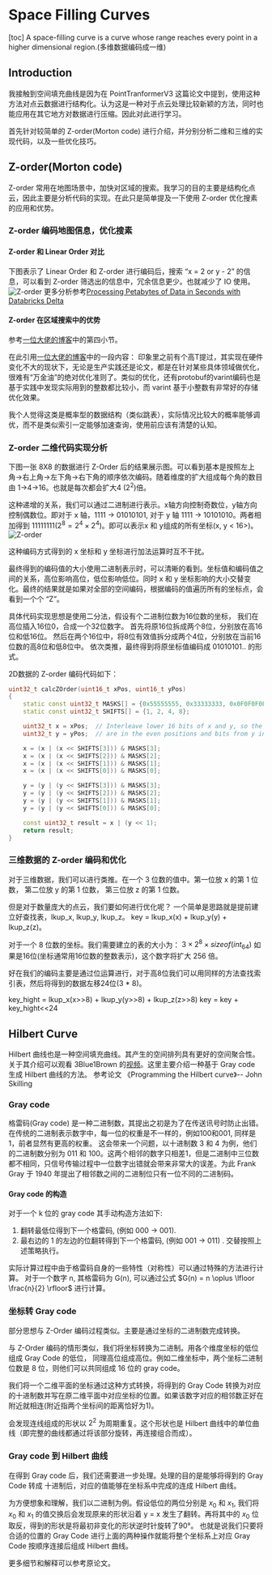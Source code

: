 # Space Filling Curves

[toc]
A space-filling curve is a curve whose range reaches every point in a higher dimensional region.(多维数据编码成一维)

## Introduction

我接触到空间填充曲线是因为在 PointTranformerV3 这篇论文中提到，使用这种方法对点云数据进行结构化。认为这是一种对于点云处理比较新颖的方法，同时也能应用在其它地方对数据进行压缩。因此对此进行学习。

首先针对较简单的 Z-order(Morton code) 进行介绍，并分别分析二维和三维的实现代码，以及一些优化技巧。

## Z-order(Morton code)

Z-order 常用在地图场景中，加快对区域的搜索。我学习的目的主要是结构化点云，因此主要是分析代码的实现。在此只是简单提及一下使用 Z-order 优化搜素的应用和优势。

### Z-order 编码地图信息，优化搜素

#### Z-order 和 Linear Order 对比

下图表示了 Linear Order 和 Z-order 进行编码后，搜索 “x = 2 or y - 2” 的信息，可以看到 Z-order 筛选出的信息中，冗余信息更少。也就减少了 IO 使用。
![Z-order](./images/z_vus_linear.png)
更多分析参考[Processing Petabytes of Data in Seconds with Databricks Delta](https://www.databricks.com/blog/2018/07/31/processing-petabytes-of-data-in-seconds-with-databricks-delta.html)

#### Z-order 在区域搜索中的优势

参考[一位大佬的博客](https://izualzhy.cn/lakehouse-zorder)中的第四小节。

在此引用[一位大佬的博客](https://izualzhy.cn/lakehouse-zorder)中的一段内容：
印象里之前有个高T提过，其实现在硬件变化不大的现状下，无论是生产实践还是论文，都是在针对某些具体领域做优化，很难有“万金油”的绝对优化准则了。类似的优化，还有protobuf的varint编码也是基于实践中发现实际用到的整数都比较小，而 varint 基于小整数有非常好的存储优化效果。

我个人觉得这类是概率型的数据结构（类似跳表），实际情况比较大的概率能够调优，而不是类似索引一定能够加速查询，使用前应该有清楚的认知。

### Z-order 二维代码实现分析

下图一张 8X8 的数据进行 Z-Order 后的结果展示图。可以看到基本是按照左上角->右上角->左下角->右下角的顺序依次编码。随着维度的扩大组成每个角的数目由 1->4->16。也就是每次都会扩大4 ($2^2$)倍。

这种递增的关系，我们可以通过二进制进行表示。x轴方向控制奇数位，y轴方向控制偶数位。即对于 x 轴，1111 -> 01010101, 对于 y 轴 1111 -> 10101010。两者相加得到 11111111($2^8 = 2^4 \times 2 ^ 4$)。即可以表示x 和 y组成的所有坐标(x, y < 16>)。
![Z-order](./images/Z-curve45.svg.png)

这种编码方式得到的 x 坐标和 y 坐标进行加法运算时互不干扰。

最终得到的编码值的大小使用二进制表示时，可以清晰的看到。坐标值和编码值之间的关系，高位影响高位，低位影响低位。同时 x 和 y 坐标影响的大小交替变化。最终的结果就是如果对全部的空间编码，根据编码的值遍历所有的坐标点，会看到一个个 “Z”。

具体代码实现思想是使用二分法，假设有个二进制位数为16位数的坐标， 我们在高位插入16位0，合成一个32位数字。
首先将原16位拆成两个8位，分别放在高16位和低16位。
然后在两个16位中，将8位有效值拆分成两个4位，分别放在当前16位数的高8位和低8位中。
依次类推，最终得到将原坐标值编码成 01010101.. 的形式。

2D数据的 Z-order 编码代码如下：

```c++
uint32_t calcZOrder(uint16_t xPos, uint16_t yPos)
{
    static const uint32_t MASKS[] = {0x55555555, 0x33333333, 0x0F0F0F0F, 0x00FF00FF};
    static const uint32_t SHIFTS[] = {1, 2, 4, 8};

    uint32_t x = xPos;  // Interleave lower 16 bits of x and y, so the bits of x
    uint32_t y = yPos;  // are in the even positions and bits from y in the odd;

    x = (x | (x << SHIFTS[3])) & MASKS[3];
    x = (x | (x << SHIFTS[2])) & MASKS[2];
    x = (x | (x << SHIFTS[1])) & MASKS[1];
    x = (x | (x << SHIFTS[0])) & MASKS[0];

    y = (y | (y << SHIFTS[3])) & MASKS[3];
    y = (y | (y << SHIFTS[2])) & MASKS[2];
    y = (y | (y << SHIFTS[1])) & MASKS[1];
    y = (y | (y << SHIFTS[0])) & MASKS[0];

    const uint32_t result = x | (y << 1);
    return result;
}
```

### 三维数据的 Z-order 编码和优化

对于三维数据，我们可以进行类推。在一个 3 位数的值中。第一位放 x 的第 1 位数， 第二位放 y 的第 1 位数， 第三位放 z 的第 1 位数。

但是对于数量庞大的点云，我们要如何进行优化呢？
一个简单是思路就是提前建立好查找表，lkup_x, lkup_y, lkup_z。
key = lkup_x(x) + lkup_y(y) + lkup_z(z)。

对于一个 8 位数的坐标。我们需要建立的表的大小为：
$3 \times 2^8 \times sizeof(int_{64})$
如果是16位(坐标通常用16位数的整数表示)，这个数字将扩大 256 倍。

好在我们的编码主要是通过位运算进行，对于高8位我们可以用同样的方法查找索引表，然后将得到的数据左移24位(3 * 8)。

key_hight = lkup_x(x>>8) + lkup_y(y>>8) + lkup_z(z>>8)
key = key + key_hight<<24

## Hilbert Curve

Hilbert 曲线也是一种空间填充曲线。其产生的空间排列具有更好的空间聚合性。
关于其介绍可以观看 3Blue1Brown 的[视频](https://www.bilibili.com/video/BV1os411B7Hw)。这里主要介绍一种基于 Gray code 生成 Hilbert 曲线的方法。
参考论文 《Programming the Hilbert curve》-- John Skilling

### Gray code

格雷码(Gray code) 是一种二进制数，其提出之初是为了在传送讯号时防止出错。在传统的二进制表示数字中，每一位的权重是不一样的，例如100和001, 同样是1，前者显然有更高的权重。
这会带来一个问题，以十进制数 3 和 4 为例，他们的二进制数分别为 011 和 100。这两个相邻的数字只相差1，但是二进制中三位数都不相同，只信号传输过程中一位数字出错就会带来非常大的误差。为此 Frank Gray 于 1940 年提出了相邻数之间的二进制位只有一位不同的二进制码。

#### Gray code 的构造

对于一个 k 位的 gray code 其手动构造方法如下:

1. 翻转最低位得到下一个格雷码, (例如 000 -> 001).
2. 最右边的 1 的左边的位翻转得到下一个格雷码, (例如 001 -> 011) .
   交替按照上述策略执行。

实际计算过程中由于格雷码自身的一些特性（对称性）可以通过特殊的方法进行计算。
对于一个数字 n, 其格雷码为 G(n), 可以通过公式 $G(n) = n \oplus \lfloor \frac{n}{2} \rfloor$ 进行计算。

### 坐标转 Gray code

部分思想与 Z-Order 编码过程类似。主要是通过坐标的二进制数完成转换。

与 Z-Order 编码的情形类似，我们将坐标转换为二进制。用各个维度坐标的低位组成 Gray Code 的低位， 同理高位组成高位。例如二维坐标中，两个坐标二进制位数是 8 位，则他们可以共同组成 16 位的 gray code。

我们将一个二维平面的坐标通过这种方式转换，将得到的 Gray Code 转换为对应的十进制数并写在原二维平面中对应坐标的位置。如果该数字对应的相邻数正好在附近就相连(附近指两个坐标间的距离恰好为1)。

会发现连线组成的形状以 $2^2$ 为周期重复。这个形状也是 Hilbert 曲线中的单位曲线（即完整的曲线都通过将该部分旋转，再连接组合而成）。

### Gray code 到 Hilbert 曲线

在得到 Gray code 后，我们还需要进一步处理。处理的目的是能够将得到的 Gray Code 转成 十进制后，对应的值能够在坐标系中完成的连成 Hilbert 曲线。

为方便想象和理解，我们以二进制为例。假设低位的两位分别是 $x_0$ 和 $x_1$, 我们将 $x_0$ 和 $x_1$ 的值交换后会发现原来的形状沿着 y = x 发生了翻转。再将其中的 $x_0$ 位取反，得到的形状是将最初非变化的形状逆时针旋转了90°。 也就是说我们只要将合适的位置的 Gray Code 进行上面的两种操作就能将整个坐标系上对应 Gray Code 按顺序连接后组成 Hilbert 曲线。

更多细节和解释可以参考原论文。